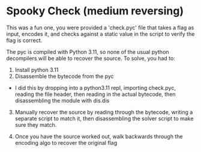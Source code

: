 # Spooky Check (medium reversing)

This was a fun one, you were provided a 'check.pyc' file that takes a flag as input, encodes it, and checks against a static value in the script to verify the flag is correct. 

The pyc is compiled with Python 3.11, so none of the usual python decompilers will be able to recover the source.  To solve, you had to:

1. Install python 3.11
2. Disassemble the bytecode from the pyc
  - I did this by dropping into a python3.11 repl, importing check.pyc, reading the file header, then reading in the actual bytecode, then disassembling the module with dis.dis

3. Manually recover the source by reading through the bytecode, writing a separate script to match it, then disassembling the solver script to make sure they match.  

4. Once you have the source worked out, walk backwards through the encoding algo to recover the original flag
